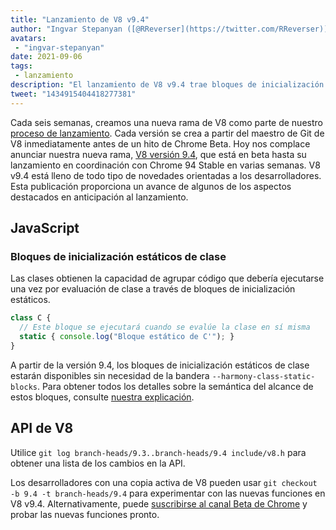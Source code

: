 ```yaml
---
title: "Lanzamiento de V8 v9.4"
author: "Ingvar Stepanyan ([@RReverser](https://twitter.com/RReverser))"
avatars: 
 - "ingvar-stepanyan"
date: 2021-09-06
tags: 
 - lanzamiento
description: "El lanzamiento de V8 v9.4 trae bloques de inicialización estáticos de clase a JavaScript."
tweet: "1434915404418277381"
---
```

Cada seis semanas, creamos una nueva rama de V8 como parte de nuestro [proceso de lanzamiento](https://v8.dev/docs/release-process). Cada versión se crea a partir del maestro de Git de V8 inmediatamente antes de un hito de Chrome Beta. Hoy nos complace anunciar nuestra nueva rama, [V8 versión 9.4](https://chromium.googlesource.com/v8/v8.git/+log/branch-heads/9.4), que está en beta hasta su lanzamiento en coordinación con Chrome 94 Stable en varias semanas. V8 v9.4 está lleno de todo tipo de novedades orientadas a los desarrolladores. Esta publicación proporciona un avance de algunos de los aspectos destacados en anticipación al lanzamiento.

<!--truncate-->
## JavaScript

### Bloques de inicialización estáticos de clase

Las clases obtienen la capacidad de agrupar código que debería ejecutarse una vez por evaluación de clase a través de bloques de inicialización estáticos.

```javascript
class C {
  // Este bloque se ejecutará cuando se evalúe la clase en sí misma
  static { console.log("Bloque estático de C'"); }
}
```

A partir de la versión 9.4, los bloques de inicialización estáticos de clase estarán disponibles sin necesidad de la bandera `--harmony-class-static-blocks`. Para obtener todos los detalles sobre la semántica del alcance de estos bloques, consulte [nuestra explicación](https://v8.dev/features/class-static-initializer-blocks).

## API de V8

Utilice `git log branch-heads/9.3..branch-heads/9.4 include/v8.h` para obtener una lista de los cambios en la API.

Los desarrolladores con una copia activa de V8 pueden usar `git checkout -b 9.4 -t branch-heads/9.4` para experimentar con las nuevas funciones en V8 v9.4. Alternativamente, puede [suscribirse al canal Beta de Chrome](https://www.google.com/chrome/browser/beta.html) y probar las nuevas funciones pronto.
